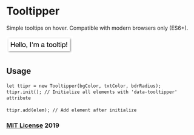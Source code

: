 # Tooltipper

Simple tooltips on hover. Compatible with modern browsers only (ES6+).

<img src="preview.png" width="176" height="47">

## Usage

```
let ttipr = new Tooltipper(bgColor, txtColor, bdrRadius);
ttipr.init(); // Initialize all elements with 'data-tooltipper' attribute

ttipr.add(elem); // Add element after initialize
```

### [MIT License](https://en.wikipedia.org/wiki/MIT_License) 2019